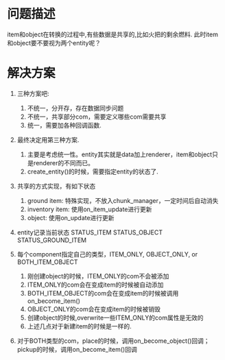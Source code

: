 问题描述
===

item和object在转换的过程中,有些数据是共享的,比如火把的剩余燃料. 此时item和object要不要视为两个entity呢？


解决方案
===


1. 三种方案吧:
	1. 不统一，分开存，存在数据同步问题
	2. 不统一，共享部分com，需要定义哪些com需要共享
	3. 统一，需要加各种回调函数.
2. 最终决定用第三种方案.
	1. 主要是考虑统一性。entity其实就是data加上renderer，item和object只是renderer的不同而已。
	1. create_entity()的时候，需要指定entity的状态了.

1. 共享的方式实现，有如下状态
	1. ground item: 特殊实现，不放入chunk_manager，一定时间后自动消失
	2. inventory item:  使用on_item_update进行更新
	3. object: 使用on_update进行更新
2. entity记录当前状态 STATUS_ITEM STATUS_OBJECT STATUS_GROUND_ITEM
4. 每个component指定自己的类型，ITEM_ONLY, OBJECT_ONLY, or BOTH_ITEM_OBJECT
	1. 刚创建object的时候，ITEM_ONLY的com不会被添加
	2. ITEM_ONLY的com会在变成item的时候被自动添加
	3. BOTH_ITEM_OBJECT的com会在变成item的时候被调用 on_become_item()
	4. OBJECT_ONLY的com会在变成item的时候被销毁
	5. 创建object的时候,overwrite一些ITEM_ONLY的com属性是无效的
	6. 上述几点对于新建item的时候是一样的.
2. 对于BOTH类型的com，place的时候，调用on_become_object()回调；pickup的时候，调用on_become_item()回调

